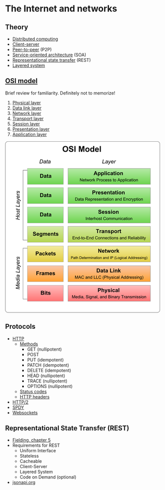 # The Internet and networks

## Theory

- [Distributed computing](https://en.wikipedia.org/wiki/Distributed_computing)
- [Client-server](https://en.wikipedia.org/wiki/Client%E2%80%93server_model)
- [Peer-to-peer](https://en.wikipedia.org/wiki/Peer-to-peer) (P2P)
- [Service-oriented architecture](https://en.wikipedia.org/wiki/Service-oriented_architecture) (SOA)
- [Representational state transfer](https://en.wikipedia.org/wiki/Representational_state_transfer) (REST)
- [Layered system](https://en.wikipedia.org/wiki/Layered_system)

## [OSI model](https://en.wikipedia.org/wiki/OSI_model)

Brief review for familiarity. Definitely not to memorize!

1. [Physical layer](https://en.wikipedia.org/wiki/Physical_layer)
2. [Data link layer](https://en.wikipedia.org/wiki/Data_link_layer)
3. [Network layer](https://en.wikipedia.org/wiki/Network_layer)
4. [Transport layer](https://en.wikipedia.org/wiki/Transport_layer)
5. [Session layer](https://en.wikipedia.org/wiki/Session_layer)
6. [Presentation layer](https://en.wikipedia.org/wiki/Presentation_layer)
7. [Application layer](https://en.wikipedia.org/wiki/Application_layer)

![OSI Layer model](../images/osi-model.png)

## Protocols

- [HTTP](https://en.wikipedia.org/wiki/Hypertext_Transfer_Protocol)
    - [Methods](https://en.wikipedia.org/wiki/Hypertext_Transfer_Protocol#Request_methods)
        - GET (nullipotent)
        - POST
        - PUT (idempotent)
        - PATCH (idempotent)
        - DELETE (idempotent)
        - HEAD (nullipotent)
        - TRACE (nullipotent)
        - OPTIONS (nullipotent)
    - [Status codes](https://en.wikipedia.org/wiki/List_of_HTTP_status_codes)
    - [HTTP headers](https://developer.mozilla.org/en-US/docs/Web/HTTP/Headers)
- [HTTP/2](https://en.wikipedia.org/wiki/HTTP/2)
- [SPDY](https://en.wikipedia.org/wiki/SPDY)
- [Websockets](https://en.wikipedia.org/wiki/WebSocket)

## Representational State Transfer (REST)

- [Fielding, chapter 5](https://www.ics.uci.edu/~fielding/pubs/dissertation/rest_arch_style.htm)
- Requirements for REST
    - Uniform Interface
    - Stateless
    - Cacheable
    - Client-Server
    - Layered System
    - Code on Demand (optional)
- [jsonapi.org](http://jsonapi.org/)
